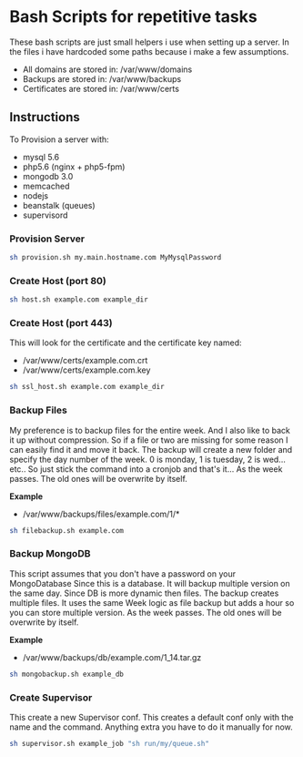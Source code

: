 # Bash Scripts for repetitive tasks

These bash scripts are just small helpers i use when setting up a server.
In the files i have hardcoded some paths because i make a few assumptions.
  - All domains are stored in: /var/www/domains
  - Backups are stored in: /var/www/backups
  - Certificates are stored in: /var/www/certs


## Instructions

To Provision a server with:
 - mysql 5.6
 - php5.6 (nginx + php5-fpm)
 - mongodb 3.0
 - memcached
 - nodejs
 - beanstalk (queues)
 - supervisord

### Provision Server
```sh
sh provision.sh my.main.hostname.com MyMysqlPassword
```


### Create Host (port 80)
```sh
sh host.sh example.com example_dir
```

### Create Host (port 443)

This will look for the certificate and the certificate key named:
 - /var/www/certs/example.com.crt
 - /var/www/certs/example.com.key

```sh
sh ssl_host.sh example.com example_dir
```

### Backup Files

My preference is to backup files for the entire week.
And I also like to back it up without compression. So if a file or two are missing for some reason
I can easily find it and move it back.
The backup will create a new folder and specify the day number of the week.
0 is monday, 1 is tuesday, 2 is wed... etc..
So just stick the command into a cronjob and that's it...
As the week passes. The old ones will be overwrite by itself.

**Example**
 - /var/www/backups/files/example.com/1/*

```sh
sh filebackup.sh example.com
```


### Backup MongoDB

This script assumes that you don't have a password on your MongoDatabase
Since this is a database. It will backup multiple version on the same day.
Since DB is more dynamic then files. The backup creates multiple files.
It uses the same Week logic as file backup but adds a hour so you can store multiple version.
As the week passes. The old ones will be overwrite by itself.

**Example**
 - /var/www/backups/db/example.com/1_14.tar.gz

```sh
sh mongobackup.sh example_db
```


### Create Supervisor

This create a new Supervisor conf.
This creates a default conf only with the name and the command. Anything extra you have to do it manually for now.

```sh
sh supervisor.sh example_job "sh run/my/queue.sh"
```


